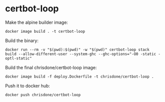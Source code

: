 # certbot-loop

Make the alpine builder image:

    docker image build . -t certbot-loop

Build the binary:

    docker run --rm -v "$(pwd):$(pwd)" -w "$(pwd)" certbot-loop stack build --allow-different-user --system-ghc --ghc-options="-O0 -static -optl-static"

Build the final chrisdone/certbot-loop image:

    docker image build -f deploy.Dockerfile -t chrisdone/certbot-loop .

Push it to docker hub:

    docker push chrisdone/certbot-loop
